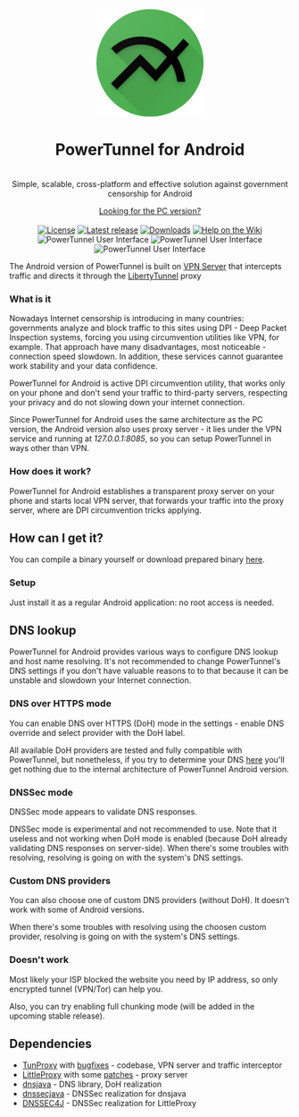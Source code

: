 <div align="center">
<img src="https://raw.githubusercontent.com/krlvm/PowerTunnel/master/images/logo.png" height="192px" width="192px" />
<br><h1>PowerTunnel for Android</h1><br>
Simple, scalable, cross-platform and effective solution against government censorship for Android

<a href="https://github.com/krlvm/PowerTunnel">Looking for the PC version?<a/>
<br><br>
<a href="https://github.com/krlvm/PowerTunnel-Android/blob/master/LICENSE"><img src="https://img.shields.io/github/license/krlvm/PowerTunnel-Android?style=flat-square" alt="License"/></a>
<a href="https://github.com/krlvm/PowerTunnel-Android/releases"><img src="https://img.shields.io/github/v/release/krlvm/PowerTunnel-Android?style=flat-square" alt="Latest release"/></a>
<a href="https://github.com/krlvm/PowerTunnel-Android/releases"><img src="https://img.shields.io/github/downloads/krlvm/PowerTunnel-Android/total?style=flat-square" alt="Downloads"/></a>
<a href="https://github.com/krlvm/PowerTunnel-Android/wiki"><img src="https://img.shields.io/badge/help-wiki-yellow?style=flat-square" alt="Help on the Wiki"/></a>
<br>
<img src="https://raw.githubusercontent.com/krlvm/PowerTunnel-Android/master/images/ui.png" alt="PowerTunnel User Interface" height="500px" /> <img src="https://raw.githubusercontent.com/krlvm/PowerTunnel-Android/master/images/ui-active.png" alt="PowerTunnel User Interface" height="500px" /> <img src="https://raw.githubusercontent.com/krlvm/PowerTunnel-Android/master/images/ui-settings.png" alt="PowerTunnel User Interface" height="500px" />
</div>

The Android version of PowerTunnel is built on [VPN Server](https://github.com/raise-isayan/TunProxy) that intercepts traffic and directs it through the [LibertyTunnel](https://github.com/krlvm/PowerTunnel/tree/libertytunnel) proxy

### What is it
Nowadays Internet censorship is introducing in many countries: governments analyze and block traffic to this sites using DPI - Deep Packet Inspection systems, forcing you using circumvention utilities like VPN, for example. That approach have many disadvantages, most noticeable - connection speed slowdown. In addition, these services cannot guarantee work stability and your data confidence.

PowerTunnel for Android is active DPI circumvention utility, that works only on your phone and don't send your traffic to third-party servers, respecting your privacy and do not slowing down your internet connection.

Since PowerTunnel for Android uses the same architecture as the PC version, the Android version also uses proxy server - it lies under the VPN service and running at *127.0.0.1:8085*, so you can setup PowerTunnel in ways other than VPN.

### How does it work?
PowerTunnel for Android establishes a transparent proxy server on your phone and starts local VPN server, that forwards your traffic into the proxy server, where are DPI circumvention tricks applying.

## How can I get it?
You can compile a binary yourself or download prepared binary [here](https://github.com/krlvm/PowerTunnel-Android/releases).

### Setup
Just install it as a regular Android application: no root access is needed.

## DNS lookup
PowerTunnel for Android provides various ways to configure DNS lookup and host name resolving. It's not recommended to change PowerTunnel's DNS settings if you don't have valuable reasons to to that because it can be unstable and slowdown your Internet connection.

### DNS over HTTPS mode
You can enable DNS over HTTPS (DoH) mode in the settings - enable DNS override and select provider with the DoH label.

All available DoH providers are tested and fully compatible with PowerTunnel, but nonetheless, if you try to determine your DNS [here](http://www.whatsmydnsserver.com/) you'll get nothing due to the internal architecture of PowerTunnel Android version.

### DNSSec mode
DNSSec mode appears to validate DNS responses.

DNSSec mode is experimental and not recommended to use. Note that it useless and not working when DoH mode is enabled (because DoH already validating DNS responses on server-side). When there's some troubles with resolving, resolving is going on with the system's DNS settings.

### Custom DNS providers
You can also choose one of custom DNS providers (without DoH). It doesn't work with some of Android versions.

When there's some troubles with resolving using the choosen custom provider, resolving is going on with the system's DNS settings.

### Doesn't work
Most likely your ISP blocked the website you need by IP address, so only encrypted tunnel (VPN/Tor) can help you.

Also, you can try enabling full chunking mode (will be added in the upcoming stable release).

## Dependencies
* [TunProxy](https://github.com/raise-isayan/TunProxy) with [bugfixes](https://github.com/krlvm/TunProxy) - codebase, VPN server and traffic interceptor
* [LittleProxy](https://github.com/adamfisk/LittleProxy) with some [patches](https://github.com/krlvm/PowerTunnel-Android/tree/master/app/src/main/java/org/littleshoot/proxy/impl) - proxy server
* [dnsjava](https://github.com/dnsjava/dnsjava) - DNS library, DoH realization
* [dnssecjava](https://github.com/ibauersachs/dnssecjava) - DNSSec realization for dnsjava
* [DNSSEC4J](https://github.com/adamfisk/DNSSEC4J) - DNSSec realization for LittleProxy